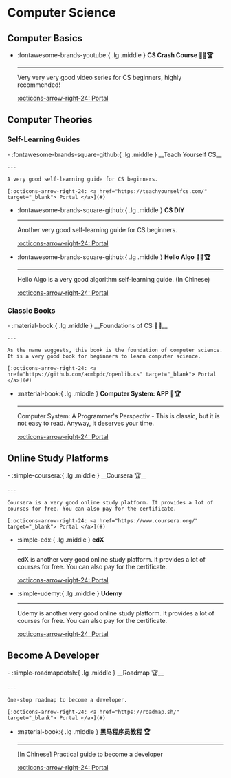 <!-- ---
comments: true
--- -->

# Computer Science

## Computer Basics

<div class="grid cards" markdown>

-   :fontawesome-brands-youtube:{ .lg .middle } __CS Crash Course 🎯✅🏆__

    ---

    Very very very good video series for CS beginners, highly recommended!

    [:octicons-arrow-right-24: <a href="https://www.youtube.com/watch?v=O5nskjZ_GoI&list=PLWKjhJtqVAbmfoj2Th9fvxhHIeqFO7wOy" target="_blank"> Portal </a>](#)

</div>

## Computer Theories

### Self-Learning Guides

<div class="grid cards" markdown>
-   :fontawesome-brands-square-github:{ .lg .middle } __Teach Yourself CS__

    ---

    A very good self-learning guide for CS beginners.

    [:octicons-arrow-right-24: <a href="https://teachyourselfcs.com/" target="_blank"> Portal </a>](#)

-   :fontawesome-brands-square-github:{ .lg .middle } __CS DIY__

    ---

    Another very good self-learning guide for CS beginners.

    [:octicons-arrow-right-24: <a href="https://csdiy.wiki/" target="_blank"> Portal </a>](#)

-   :fontawesome-brands-square-github:{ .lg .middle } __Hello Algo 🎯✅🏆__

    ---

    Hello Algo is a very good algorithm self-learning guide. (In Chinese)

    [:octicons-arrow-right-24: <a href="https://www.hello-algo.com/" target="_blank"> Portal </a>](#)
</div>

### Classic Books

<div class="grid cards" markdown>
-   :material-book:{ .lg .middle } __Foundations of CS 🎯✅__

    ---

    As the name suggests, this book is the foundation of computer science. It is a very good book for beginners to learn computer science.

    [:octicons-arrow-right-24: <a href="https://github.com/acmbpdc/openlib.cs" target="_blank"> Portal </a>](#)

-  :material-book:{ .lg .middle } __Computer System: APP 🎯🏆__

    ---

    Computer System: A Programmer's Perspectiv - This is classic, but it is not easy to read. Anyway, it deserves your time.

    [:octicons-arrow-right-24: <a href="https://github.com/iWangMu/Book-CSAPP/blob/master/_Attachments/Computer_Systems_A_Programmers_Perspective(3rd).pdf" target="_blank"> Portal </a>](#)

</div>

## Online Study Platforms

<div class="grid cards" markdown>
-  :simple-coursera:{ .lg .middle } __Coursera 🏆__

    ---

    Coursera is a very good online study platform. It provides a lot of courses for free. You can also pay for the certificate.

    [:octicons-arrow-right-24: <a href="https://www.coursera.org/" target="_blank"> Portal </a>](#)

- :simple-edx:{ .lg .middle } __edX__

    ---

    edX is another very good online study platform. It provides a lot of courses for free. You can also pay for the certificate.

    [:octicons-arrow-right-24: <a href="https://www.edx.org/" target="_blank"> Portal </a>](#)

- :simple-udemy:{ .lg .middle } __Udemy__

    ---

    Udemy is another very good online study platform. It provides a lot of courses for free. You can also pay for the certificate.

    [:octicons-arrow-right-24: <a href="https://www.udemy.com/" target="_blank"> Portal </a>](#)

</div>

## Become A Developer

<div class="grid cards" markdown>
-   :simple-roadmapdotsh:{ .lg .middle } __Roadmap 🏆__

    ---

    One-stop roadmap to become a developer.

    [:octicons-arrow-right-24: <a href="https://roadmap.sh/" target="_blank"> Portal </a>](#)

-  :material-book:{ .lg .middle } __黑马程序员教程 🏆__

    ---

    [In Chinese] Practical guide to become a developer

    [:octicons-arrow-right-24: <a href="https://book.itheima.net/" target="_blank"> Portal </a>](#)

</div>





